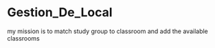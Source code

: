 # Gestion_De_Local
 my mission is to match study group to classroom and add the available classrooms
